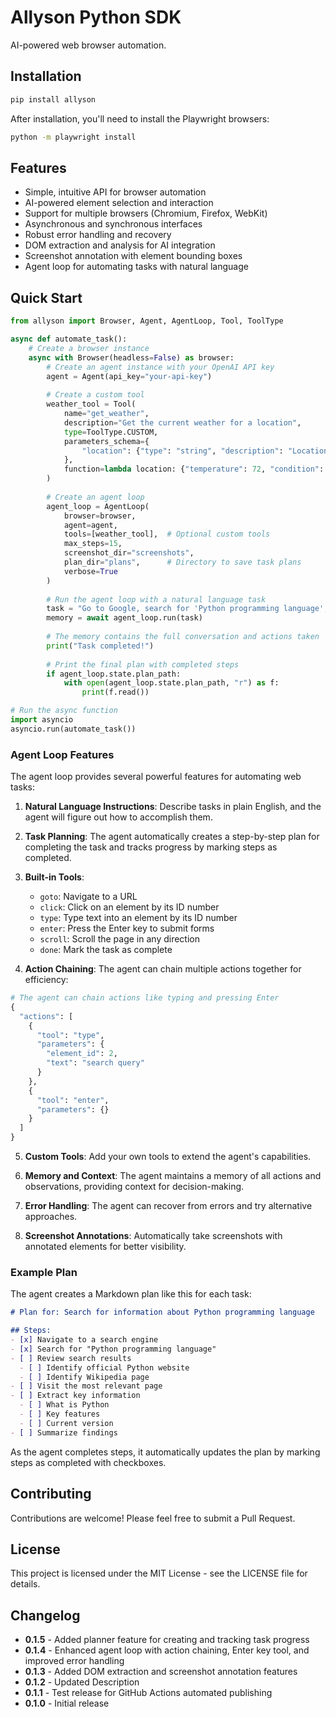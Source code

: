 # Allyson Python SDK

AI-powered web browser automation.

## Installation

```bash
pip install allyson
```

After installation, you'll need to install the Playwright browsers:

```bash
python -m playwright install
```

## Features

- Simple, intuitive API for browser automation
- AI-powered element selection and interaction
- Support for multiple browsers (Chromium, Firefox, WebKit)
- Asynchronous and synchronous interfaces
- Robust error handling and recovery
- DOM extraction and analysis for AI integration
- Screenshot annotation with element bounding boxes
- Agent loop for automating tasks with natural language

## Quick Start
```python
from allyson import Browser, Agent, AgentLoop, Tool, ToolType

async def automate_task():
    # Create a browser instance
    async with Browser(headless=False) as browser:
        # Create an agent instance with your OpenAI API key
        agent = Agent(api_key="your-api-key")
        
        # Create a custom tool
        weather_tool = Tool(
            name="get_weather",
            description="Get the current weather for a location",
            type=ToolType.CUSTOM,
            parameters_schema={
                "location": {"type": "string", "description": "Location to get weather for"}
            },
            function=lambda location: {"temperature": 72, "condition": "Sunny"}
        )
        
        # Create an agent loop
        agent_loop = AgentLoop(
            browser=browser,
            agent=agent,
            tools=[weather_tool],  # Optional custom tools
            max_steps=15,
            screenshot_dir="screenshots",
            plan_dir="plans",      # Directory to save task plans
            verbose=True
        )
        
        # Run the agent loop with a natural language task
        task = "Go to Google, search for 'Python programming language', and find information about it"
        memory = await agent_loop.run(task)
        
        # The memory contains the full conversation and actions taken
        print("Task completed!")
        
        # Print the final plan with completed steps
        if agent_loop.state.plan_path:
            with open(agent_loop.state.plan_path, "r") as f:
                print(f.read())

# Run the async function
import asyncio
asyncio.run(automate_task())
```

### Agent Loop Features

The agent loop provides several powerful features for automating web tasks:

1. **Natural Language Instructions**: Describe tasks in plain English, and the agent will figure out how to accomplish them.

2. **Task Planning**: The agent automatically creates a step-by-step plan for completing the task and tracks progress by marking steps as completed.

3. **Built-in Tools**:
   - `goto`: Navigate to a URL
   - `click`: Click on an element by its ID number
   - `type`: Type text into an element by its ID number
   - `enter`: Press the Enter key to submit forms
   - `scroll`: Scroll the page in any direction
   - `done`: Mark the task as complete

4. **Action Chaining**: The agent can chain multiple actions together for efficiency:

```python
# The agent can chain actions like typing and pressing Enter
{
  "actions": [
    {
      "tool": "type",
      "parameters": {
        "element_id": 2,
        "text": "search query"
      }
    },
    {
      "tool": "enter",
      "parameters": {}
    }
  ]
}
```

5. **Custom Tools**: Add your own tools to extend the agent's capabilities.

6. **Memory and Context**: The agent maintains a memory of all actions and observations, providing context for decision-making.

7. **Error Handling**: The agent can recover from errors and try alternative approaches.

8. **Screenshot Annotations**: Automatically take screenshots with annotated elements for better visibility.

### Example Plan

The agent creates a Markdown plan like this for each task:

```markdown
# Plan for: Search for information about Python programming language

## Steps:
- [x] Navigate to a search engine
- [x] Search for "Python programming language"
- [ ] Review search results
  - [ ] Identify official Python website
  - [ ] Identify Wikipedia page
- [ ] Visit the most relevant page
- [ ] Extract key information
  - [ ] What is Python
  - [ ] Key features
  - [ ] Current version
- [ ] Summarize findings
```

As the agent completes steps, it automatically updates the plan by marking steps as completed with checkboxes.

## Contributing

Contributions are welcome! Please feel free to submit a Pull Request.

## License

This project is licensed under the MIT License - see the LICENSE file for details. 

## Changelog
- **0.1.5** - Added planner feature for creating and tracking task progress
- **0.1.4** - Enhanced agent loop with action chaining, Enter key tool, and improved error handling
- **0.1.3** - Added DOM extraction and screenshot annotation features
- **0.1.2** - Updated Description
- **0.1.1** - Test release for GitHub Actions automated publishing
- **0.1.0** - Initial release